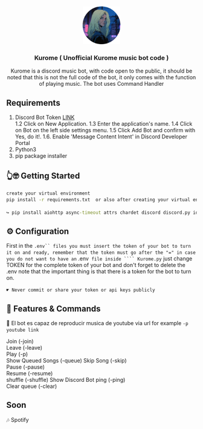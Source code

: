 <br>
<p align="center">
    <img src="./Kurome.png" alt='Logo' width=100>

<h3 align="center">Kurome ( Unofficial Kurome music bot code )</h3>

<p align="center">
    Kurome is a discord music bot, with code open to the public, it should be noted that this is not the full code of the bot, it only comes with the function of playing music. The bot uses Command Handler
</p>

<p align="center">

## Requirements
1. Discord Bot Token [LINK](https://discord.com/developers/applications)  
1.2 Click on New Application.
1.3 Enter the application's name.
1.4 Click on Bot on the left side settings menu.
1.5 Click Add Bot and confirm with Yes, do it!.
1.6. Enable 'Message Content Intent' in Discord Developer Portal   
2. Python3  
3. pip package installer  

## 👆🤓 Getting Started  
```cmd
create your virtual environment
pip install -r requirements.txt  or also after creating your virtual environment install them manually ↴ 🐼

↪ pip install aiohttp async-timeout attrs chardet discord discord.py idna multidict typing_extensions yarl youtube-dl
```
## ⚙️ Configuration
First in the ``` .env`` files you must insert the token of your bot to turn it on and ready, remember that the token must go after the "="
in case you do not want to have an ``` .env``` file inside ```` Kurome.py``` just change TOKEN for the complete token of your bot and don't forget to delete the .env
note that the important thing is that there is a token for the bot to turn on.

 ```☛ Never commit or share your token or api keys publicly ```

 ## 🐻 Features & Commands  
🎵 El bot es capaz de reproducir musica de youtube via url
for example ```-p youtube link```

Join (-join)  
Leave (-leave)  
Play (-p)  
Show Queued Songs (-queue)
Skip Song (-skip)  
Pause (-pause)  
Resume (-resume)   
shuffle (-shuffle)
Show Discord Bot ping (-ping)  
Clear queue (-clear)

## Soon

🎶 Spotify